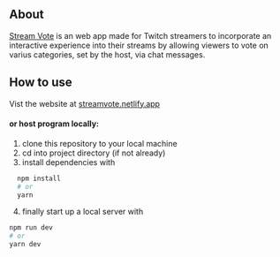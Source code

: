 ## About
[Stream Vote](https://streamvote.netlify.app/) is an web app made for Twitch streamers to incorporate an interactive experience into their streams by allowing viewers to vote on varius categories, set by the host, via chat messages.

## How to use
Vist the website at [streamvote.netlify.app](https://streamvote.netlify.app/)
#### or host program locally:
1. clone this repository to your local machine
2. cd into project directory (if not already)
3. install dependencies with
```bash
  npm install
  # or
  yarn
```
4. finally start up a local server with
```bash
npm run dev
# or
yarn dev
```
